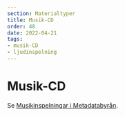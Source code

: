 ```yaml
---
section: Materialtyper
title: Musik-CD
order: 48
date: 2022-04-21
tags:
- musik-CD
- ljudinspelning
--- 
```


# Musik-CD
Se [Musikinspelningar i Metadatabyrån](https://metadatabyran.kb.se/beskrivning/materialtyper-arbetsfloden/musikinspelningar).
